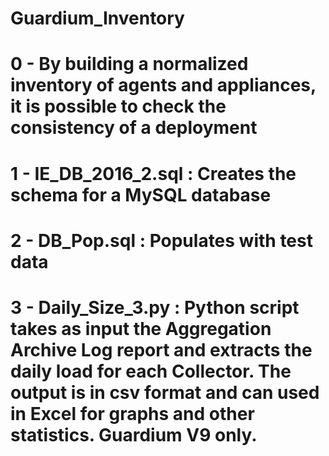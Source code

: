 # Guardium_Inventory
# 0 - By building a normalized inventory of agents and appliances, it is possible to check the consistency of a deployment



# 1 - IE_DB_2016_2.sql : Creates the schema for a MySQL database
# 2 - DB_Pop.sql : Populates with test data
# 3 - Daily_Size_3.py : Python script takes as input the Aggregation Archive Log report and extracts the daily load for each Collector. The output is in csv format and can used in Excel for graphs and other statistics. Guardium V9 only.
